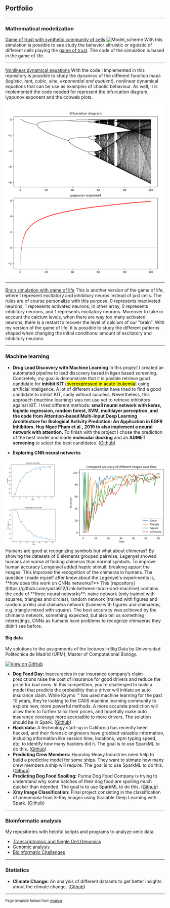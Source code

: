 ## Portfolio

---

### Mathematical modelization 

[Game of trust with synthetic community of cells](https://github.com/yaiza612/syncells_game_trust)
![Model_scheme](https://user-images.githubusercontent.com/62614099/150428970-bf17a4b1-db3a-4108-8489-32478c4766ed.png)
With this simulation is possible to see study the behavior altruistic or egoistic of different cells playing the [game of trust](https://ncase.me/trust/). The code of the simulation is based in the game of life.


---
[Nonlinear dynamical equations](https://github.com/yaiza612/Modelization)
With the code I implemented in this repository is possible to study the dynamics of the different function maps (*logistic, tent, cubic, sine, exponential and quotient*), nonlinear dynamical equations that can be use as examples of chaotic behaviour. As well, it is implemented the code needed for represent the bifurcation diagram, lyapunov exponent and the cobweb plots.
<center><img src="images/bifurcation_map.png"/></center>


---
[Brain simulation with game of life](https://github.com/yaiza612/Life-Yaiza-s-Brain)
This is another version of the game of life, where I represent excitatory and inhibitory neuros instead of just cells. The rules are of course personalize with this purpose: 0 represents inactivated neurons, 1 represents activated neurons; in other array, 0 represents inhibitory neurons, and 1 represents excitatory neurons. Moreover to take in account the calcium levels, when there are way too many activated neurons, there is a restart to recover the level of calcium of our "brain". With my version of the game of life, it is possible to study the different patterns shaped when changing the initial conditions: amount of excitatory and inhibitory neurons.


---

### Machine learning

- **Drug Lead Discovery with Machine Learning**
In this project I created an automated pipeline to lead discovery based in ligan based screening. Concretely, my goal is demonstrate that it is posible retrieve good candidate for **inhibit KIT** (<mark>overexpressed in acute leukemia</mark>) using artificial inteligence. A lot of different scientist have tried to find a good candidate to inhibit KIT, sadly without success. Nevertheless, this approach (machine learning) was not use yet to retrieve inhibitors against KIT. I tried different methods: **small neural network with keras, logistic regression, random forest, SVM, multilayer perceptron, and the code from Attention-based Multi-Input Deep Learning Architecture for Biological Activity Prediction: An Application in EGFR Inhibitors. Huy Ngoc Pham et al., 2019 to also implement a neural network with attention.** To finish with the project I chose the prediction of the best model and made **molecular docking** and an **ADMET screening** to  select the best candidates. 
([Github](https://github.com/yaiza612/Ligand_based_screening))

- **Exploring CNN neural networks**
<center><img src="images/accuracy.png"/></center>
Humans are good at recognizing symbols but what about chimeras? By showing the datasets of 6 elements grouped pairwise, Legenyel showed humans are worse at finding chimeras than normal symbols. To improve human accuracy Lengenyel added haptic stimuli: breaking appart the images. This improved the recognition of the chimeras in humans. The question I made myself after knew about the Legenyel's experiments is, **how does this work on CNNs networks?** This [repository](https://github.com/yaiza612/Link-between-brain-and-machine) contains the code of **three neural networks**: naive network (only trained with squares, triangles and circles), random network (trained with figures and random pixels) and chimaera network (trained with figures and chimaeras, e.g. triangle mixed with square). The best accuracy was achieved by the chimaera network, something expected, but also tell us something interestings, CNNs as humans have problems to recognize chimaeras they didn't see before. 


  #### Big data 
  My solutions to the assignments of the lectures in Big Data by Universidad Politécnica de Madrid (UPM), Master of Computational Biology.
  
  [![View on GitHub](https://img.shields.io/badge/GitHub-View_on_GitHub-blue?logo=GitHub)](https://github.com/yaiza612/Big_data/main)
  
- **Dog Food Day:**
Inaccuracies in car insurance company’s claim predictions raise the cost of insurance for good drivers and reduce the price for bad ones. In this competition, you’re challenged to build a model that predicts the probability that a driver will initiate an auto insurance claim. While Kaymo ™ has used machine learning for the past 10 years, they’re looking to the CAIIS machine learning community to explore new, more powerful methods. A more accurate prediction will allow them to further tailor their prices, and hopefully make auto insurance coverage more accessible to more drivers. The solution should be in Spark. 
([Github](https://github.com/yaiza612/Big_data/tree/main/Trees/CAIIS.ipynb))
- **Hack data:** 
A technology start-up in California has recently been hacked, and their forensic engineers have grabbed valuable information, including information like session time, locations, wpm typing speed, etc, to identify how many hackers did it. The goal is to use SparkML to do this. 
([Github](https://github.com/yaiza612/Big_data/tree/main/Clustering))
- **Predicting Crew Members:**
Hyunday Heavy Industries need help to build a predictive model for some ships. They want to stimate how many crew members a ship will require. The goal is to use SparkML to do this.
([Github](https://github.com/yaiza612/Big_data/tree/main/LinearRegression))
- **Predicting Dog Food Spoiling:**
Purina Dog Food Company is trying to understand why some batches of their dog food are spoiling much quicker than intended. The goal is to use SparkML to do this. 
([Github](https://github.com/yaiza612/Big_data/tree/main/Trees/Consulting_proyect_predicting_dog_food_spoiling.ipynb))
- **Xray Image Classification:**
Final project consisting in the classification of pneumonia from X-Ray images using Scalable Deep Learning with Spark. 
([Github](https://github.com/yaiza612/scalable_classification_x_ray_data))


---
### Bioinformatic analysis 

My repositories with helpful scripts and programs to analyze omic data.

- [Transcriptomics and Single Cell Genomics](https://github.com/yaiza612/Transcriptomics_and_single_cell)
- [Genomic analysis](https://github.com/yaiza612/Genomics_analysis_pipeline)
- [Bioinformatic Challenges](https://github.com/yaiza612/challenges)

---
### Statistics

- **Climate Change:** 
An analysis of different datasets to get better insights about the climate change. ([Github](https://github.com/yaiza612/Climate_change))

---
<p style="font-size:11px">Page template forked from <a href="https://github.com/evanca/quick-portfolio">evanca</a></p>
<!-- Remove above link if you don't want to attibute -->
